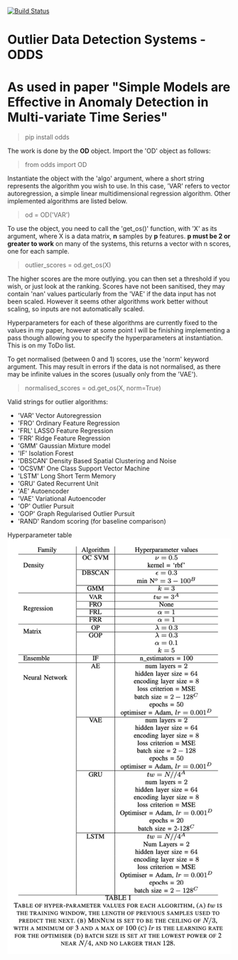 [![Build Status](https://travis-ci.com/jogrundy/od_dist.svg?branch=master)](https://travis-ci.com/jogrundy/od_dist)

# Outlier Data Detection Systems - ODDS

# As used in paper "Simple Models are Effective in Anomaly Detection in Multi-variate Time Series"

> pip install odds

The work is done by the **OD** object. Import the 'OD' object as follows:

> from odds import OD

Instantiate the object with the 'algo' argument, where a short string represents the algorithm you wish to use. In this case, 'VAR' refers to vector autoregression, a simple linear multidimensional regression algorithm. Other implemented algorithms are listed below.

> od = OD('VAR')

To use the object, you need to call the 'get_os()' function, with 'X' as its argument, where X is a data matrix, **n** samples by **p** features. **p must be 2 or greater to work**
on many of the systems, this returns a vector with n scores, one for each sample.

> outlier_scores = od.get_os(X)

The higher scores are the more outlying. you can then set a threshold if you wish, or just look at the ranking. Scores have not been sanitised, they may contain 'nan' values particularly from the 'VAE' if the data input has not been scaled. However it seems other algorithms work better without scaling, so inputs are not automatically scaled.

Hyperparameters for each of these algorithms are currently fixed to the values in my paper, however at some point I will be finishing implementing a pass though allowing you to specify the hyperparameters at instantiation. This is on my ToDo list.

To get normalised (between 0 and 1) scores, use the 'norm' keyword argument. This may result in errors if the data is not normalised, as there may be infinite values in the scores (usually only from the 'VAE').

> normalised_scores = od.get_os(X, norm=True)


Valid strings for outlier algorithms:

- 'VAR' Vector Autoregression
- 'FRO' Ordinary Feature Regression
- 'FRL' LASSO Feature Regression
- 'FRR' Ridge Feature Regression
- 'GMM' Gaussian Mixture model
- 'IF' Isolation Forest
- 'DBSCAN' Density Based Spatial Clustering and Noise
- 'OCSVM' One Class Support Vector Machine
- 'LSTM' Long Short Term Memory
- 'GRU' Gated Recurrent Unit
- 'AE' Autoencoder
- 'VAE' Variational Autoencoder
- 'OP' Outlier Pursuit
- 'GOP' Graph Regularised Outlier Pursuit
- 'RAND' Random scoring (for baseline comparison)



Hyperparameter table ![Hyperparameter table](images/table_hyperparameters.png)
